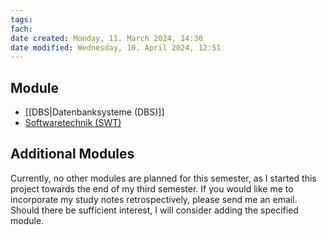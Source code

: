 ```yaml
---
tags: 
fach: 
date created: Monday, 11. March 2024, 14:30
date modified: Wednesday, 10. April 2024, 12:51
---
```


## Module

- [[DBS|Datenbanksysteme (DBS)]]
- [Softwaretechnik (SWT)](https://hustle-swt.vercel.app/)

## Additional Modules

Currently, no other modules are planned for this semester, as I started this project towards the end of my third semester. If you would like me to incorporate my study notes retrospectively, please send me an email. Should there be sufficient interest, I will consider adding the specified module.
